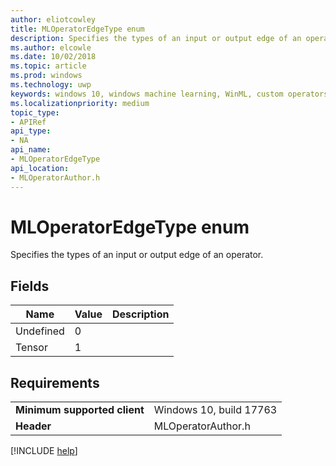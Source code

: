 ```yaml
---
author: eliotcowley
title: MLOperatorEdgeType enum
description: Specifies the types of an input or output edge of an operator.
ms.author: elcowle
ms.date: 10/02/2018
ms.topic: article
ms.prod: windows
ms.technology: uwp
keywords: windows 10, windows machine learning, WinML, custom operators, MLOperatorEdgeType
ms.localizationpriority: medium
topic_type:
- APIRef
api_type:
- NA
api_name:
- MLOperatorEdgeType
api_location:
- MLOperatorAuthor.h
---
```


# MLOperatorEdgeType enum

Specifies the types of an input or output edge of an operator.

## Fields

| Name      | Value | Description |
|-----------|-------|-------------|
| Undefined | 0     |             |
| Tensor    | 1     |             |

## Requirements

| | |
|-|-|
| **Minimum supported client** | Windows 10, build 17763 |
| **Header** | MLOperatorAuthor.h |

[!INCLUDE [help](../includes/get-help.md)]

